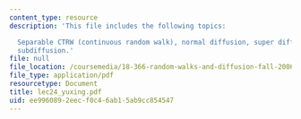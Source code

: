 ```yaml
---
content_type: resource
description: 'This file includes the following topics:

  Separable CTRW (continuous random walk), normal diffusion, super diffusion, and
  subdiffusion.'
file: null
file_location: /coursemedia/18-366-random-walks-and-diffusion-fall-2006/ee9960892eecf0c46ab15ab9cc854547_lec24_yuxing.pdf
file_type: application/pdf
resourcetype: Document
title: lec24_yuxing.pdf
uid: ee996089-2eec-f0c4-6ab1-5ab9cc854547
---
```

